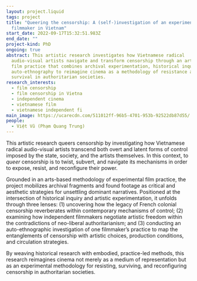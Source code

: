 ```yaml
---
layout: project.liquid
tags: project
title: "Queering the censorship: A (self-)investigation of an experimental
  filmmaker in Vietnam"
start_date: 2022-09-17T15:32:51.983Z
end_date: ""
project-kind: PhD
ongoing: true
abstract: This artistic research investigates how Vietnamese radical
  audio-visual artists navigate and transform censorship through an arts-based
  film practice that combines archival experimentation, historical inquiry, and
  auto-ethnography to reimagine cinema as a methodology of resistance and
  survival in authoritarian societies.
research_interests:
  - film censorship
  - film censorship in Vietna
  - independent cinema
  - vietnamese film
  - vietnamese independent fi
main_image: https://ucarecdn.com/511012ff-96b5-4701-953b-92522db87d55/
people:
  - Việt Vũ (Phạm Quang Trung)
---
```

This artistic research queers censorship by investigating how Vietnamese radical audio-visual artists transcend both overt and latent forms of control imposed by the state, society, and the artists themselves. In this context, to *queer* censorship is to twist, subvert, and navigate its mechanisms in order to expose, resist, and reconfigure their power.

Grounded in an arts-based methodology of experimental film practice, the project mobilizes archival fragments and found footage as critical and aesthetic strategies for unsettling dominant narratives. Positioned at the intersection of historical inquiry and artistic experimentation, it unfolds through three lenses: (1) uncovering how the legacy of French colonial censorship reverberates within contemporary mechanisms of control; (2) examining how independent filmmakers negotiate artistic freedom within the contradictions of neo-liberal authoritarianism; and (3) conducting an auto-ethnographic investigation of one filmmaker’s practice to map the entanglements of censorship with artistic choices, production conditions, and circulation strategies.

By weaving historical research with embodied, practice-led methods, this research reimagines cinema not merely as a medium of representation but as an experimental methodology for resisting, surviving, and reconfiguring censorship in authoritarian societies.